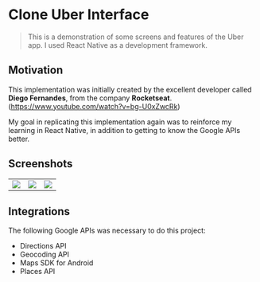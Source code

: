 # Clone Uber Interface

> This is a demonstration of some screens and features of the Uber app. I used React Native as a development framework.

## Motivation

This implementation was initially created by the excellent developer called **Diego Fernandes**, from the company **Rocketseat**. (https://www.youtube.com/watch?v=bg-U0xZwcRk)

My goal in replicating this implementation again was to reinforce my learning in React Native, in addition to getting to know the Google APIs better.

## Screenshots

<table>
<tr>
<td><img src="https://i.ibb.co/w6tPZ3f/Screenshot-20200509-142951.png" /></td>
<td><img src="https://i.ibb.co/1rZsNdb/Screenshot-20200509-143005.png" /></td>
<td><img src="https://i.ibb.co/G7zth05/Screenshot-20200509-143012.png" /></td>
</tr>
</table>

## Integrations
The following Google APIs was necessary to do this project:
- Directions API
- Geocoding API
- Maps SDK for Android
- Places API

